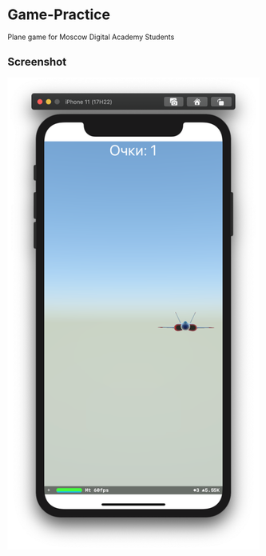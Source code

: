 # Game-Practice

Plane game for Moscow Digital Academy Students

## Screenshot

![Screenshot 1](https://github.com/Northore/Game-Practice/blob/master/Game%20Practice/Screenshot/Снимок%20экрана%202020-09-14%20в%2022.39.09.png?raw=true)
